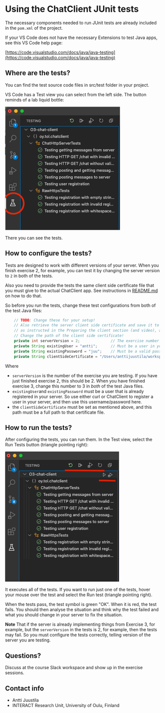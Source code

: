 # Using the ChatClient JUnit tests

The necessary components needed to run JUnit tests are already included in the `pom.xml` of the project.

If your VS Code does not have the necessary Extensions to test Java apps, see this VS Code help page:

[https://code.visualstudio.com/docs/java/java-testing](https://code.visualstudio.com/docs/java/java-testing)

## Where are the tests?

You can find the test source code files in src/test folder in your project.

VS Code has a Test view you can select from the left side. The button reminds of a lab liquid bottle:

![VS Code Test View](vs-code-test-view.png)

There you can see the tests.

## How to configure the tests?

Tests are designed to work with different versions of your server. When you finish exercise 2, for example,
you can test it by changing the server version to `2` in both of the tests.

Also you need to provide the tests the same client side certificate file that you must give to the actual
ChatClient app. See instructions in [README.md](README.md) on how to do that.

So before you run the tests, change these test configurations from both of the test Java files:

```Java
    // TODO: Change these for your setup!
    // Also retrieve the server client side certificate and save it to a file
    // as instructed in the Preparing the client section (and video), and
    // Change the path of the client side certificate!
    private int serverVersion = 2;              // The exercise number you test
    private String existingUser = "antti";      // Must be a user in your database already
    private String existingPassword = "juu";    // Must be a valid password for the above user
    private String clientSideCertificate = "/Users/anttijuustila/workspace/O3/O3-chat-client/localhost.cer";
```

Where

* `serverVersion` is the number of the exercise you are testing. If you have just finished exercise 2, this should be 2. When 
you have finished exercise 3, change this number to 3 in *both* of the test Java files.
* `existingUser`and `existingPassword` must be a user that is already registered in your server. So use either curl or ChatClient to register a 
user in your server, and then use this username/password here.
* the `clientSideCertificate` must be set as mentioned above, and this path must be a full path to that certificate file.

## How to run the tests?

After configuring the tests, you can run them. In the Test view, select the Run Tests button (triangle pointing right):

![Running tests](vs-code-run-tests.png) 

It executes all of the tests. If you want to run just one of the tests, hover your mouse over the test and
select the Run test (triangle pointing right).

When the tests pass, the test symbol is green "OK". When it is red, the test fails. You should then analyse the situation and
think why the test failed and what you should change in your server to fix the situation.

**Note** That if the server is already implementing things from Exercise 3, for example, but the `serverVersion` in the tests is
2, for example, then the tests may fail. So you must configure the tests correctly, telling version of the server you are testing.

## Questions?

Discuss at the course Slack workspace and show up in the exercise sessions.

## Contact info

* Antti Juustila
* INTERACT Research Unit, University of Oulu, Finland

